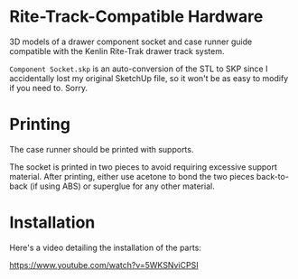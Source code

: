 Rite-Track-Compatible Hardware
==============================

3D models of a drawer component socket and case runner guide compatible with the Kenlin Rite-Trak drawer track system.

`Component Socket.skp` is an auto-conversion of the STL to SKP since I accidentally lost my original SketchUp file, so it won't be as easy to modify if you need to. Sorry.

Printing
========
The case runner should be printed with supports.

The socket is printed in two pieces to avoid requiring excessive support material. After printing, either use acetone to bond the two pieces back-to-back (if using ABS) or superglue for any other material.

Installation
============

Here's a video detailing the installation of the parts:

https://www.youtube.com/watch?v=5WKSNviCPSI
